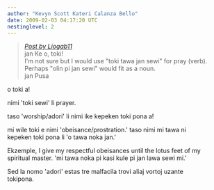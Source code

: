 ```yaml
---
author: "Kevyn Scott Kateri Calanza Bello"
date: 2009-02-03 04:17:20 UTC
nestinglevel: 2
---
```

> [_Post by Liogab11_](/p8S2b8WG/adori-worship#post3)  
> jan Ke o, toki!  
> I'm not sure but I would use "toki tawa jan sewi" for pray (verb).  
> Perhaps "olin pi jan sewi" would fit as a noun.  
> jan Pusa  
> 

o toki a!  
  
nimi 'toki sewi' li prayer.  
  
taso 'worship/adori' li nimi ike kepeken toki pona a!  
  
mi wile toki e nimi 'obeisance/prostration.' taso nimi mi tawa ni  
kepeken toki pona li 'o tawa noka jan.'  
  
Ekzemple, I give my respectful obeisances until the lotus feet of my  
spiritual master. 'mi tawa noka pi kasi kule pi jan lawa sewi mi.'  
  
Sed la nomo 'adori' estas tre malfacila trovi aliaj vortoj uzante  
tokipona.
